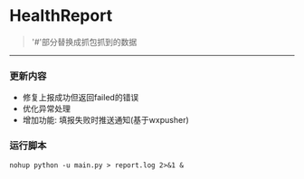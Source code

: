 # HealthReport

> '#'部分替换成抓包抓到的数据

***

### 更新内容

* 修复上报成功但返回failed的错误
* 优化异常处理
* 增加功能: 填报失败时推送通知(基于wxpusher)

### 运行脚本

    nohup python -u main.py > report.log 2>&1 &
